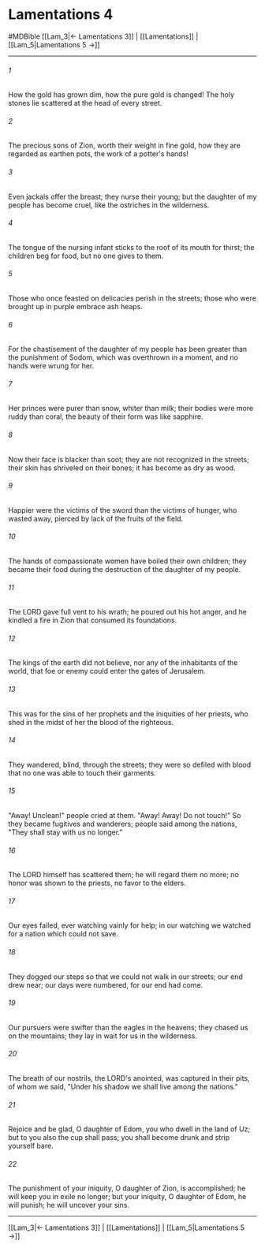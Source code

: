# Lamentations 4
#MDBible
[[Lam_3|← Lamentations 3]] | [[Lamentations]] | [[Lam_5|Lamentations 5 →]]

***

###### 1 

How the gold has grown dim, how the pure gold is changed! The holy stones lie scattered at the head of every street. 

###### 2 

The precious sons of Zion, worth their weight in fine gold, how they are regarded as earthen pots, the work of a potter's hands! 

###### 3 

Even jackals offer the breast; they nurse their young; but the daughter of my people has become cruel, like the ostriches in the wilderness. 

###### 4 

The tongue of the nursing infant sticks to the roof of its mouth for thirst; the children beg for food, but no one gives to them. 

###### 5 

Those who once feasted on delicacies perish in the streets; those who were brought up in purple embrace ash heaps. 

###### 6 

For the chastisement of the daughter of my people has been greater than the punishment of Sodom, which was overthrown in a moment, and no hands were wrung for her. 

###### 7 

Her princes were purer than snow, whiter than milk; their bodies were more ruddy than coral, the beauty of their form was like sapphire. 

###### 8 

Now their face is blacker than soot; they are not recognized in the streets; their skin has shriveled on their bones; it has become as dry as wood. 

###### 9 

Happier were the victims of the sword than the victims of hunger, who wasted away, pierced by lack of the fruits of the field. 

###### 10 

The hands of compassionate women have boiled their own children; they became their food during the destruction of the daughter of my people. 

###### 11 

The LORD gave full vent to his wrath; he poured out his hot anger, and he kindled a fire in Zion that consumed its foundations. 

###### 12 

The kings of the earth did not believe, nor any of the inhabitants of the world, that foe or enemy could enter the gates of Jerusalem. 

###### 13 

This was for the sins of her prophets and the iniquities of her priests, who shed in the midst of her the blood of the righteous. 

###### 14 

They wandered, blind, through the streets; they were so defiled with blood that no one was able to touch their garments. 

###### 15 

"Away! Unclean!" people cried at them. "Away! Away! Do not touch!" So they became fugitives and wanderers; people said among the nations, "They shall stay with us no longer." 

###### 16 

The LORD himself has scattered them; he will regard them no more; no honor was shown to the priests, no favor to the elders. 

###### 17 

Our eyes failed, ever watching vainly for help; in our watching we watched for a nation which could not save. 

###### 18 

They dogged our steps so that we could not walk in our streets; our end drew near; our days were numbered, for our end had come. 

###### 19 

Our pursuers were swifter than the eagles in the heavens; they chased us on the mountains; they lay in wait for us in the wilderness. 

###### 20 

The breath of our nostrils, the LORD's anointed, was captured in their pits, of whom we said, "Under his shadow we shall live among the nations." 

###### 21 

Rejoice and be glad, O daughter of Edom, you who dwell in the land of Uz; but to you also the cup shall pass; you shall become drunk and strip yourself bare. 

###### 22 

The punishment of your iniquity, O daughter of Zion, is accomplished; he will keep you in exile no longer; but your iniquity, O daughter of Edom, he will punish; he will uncover your sins. 

***

[[Lam_3|← Lamentations 3]] | [[Lamentations]] | [[Lam_5|Lamentations 5 →]]
